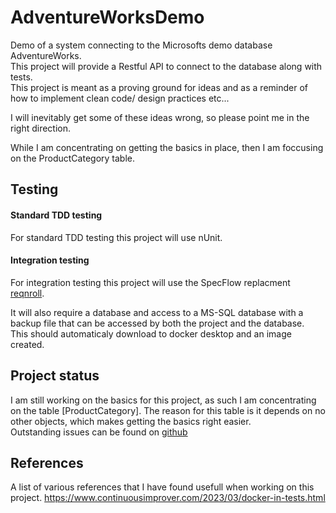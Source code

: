 # AdventureWorksDemo
Demo of a system connecting to the Microsofts demo database AdventureWorks.  
This project will provide a Restful API to connect to the database along with tests.  
This project is meant as a proving ground for ideas and as a reminder of how to implement clean code/ design practices etc...  
  
I will inevitably get some of these ideas wrong, so please point me in the right direction.  

While I am concentrating on getting the basics in place, then I am foccusing on the ProductCategory table.


## Testing
#### Standard TDD testing
For standard TDD testing this project will use nUnit.  
#### Integration testing
For integration testing this project will use the SpecFlow replacment [reqnroll](https://reqnroll.net/).  

It will also require a database and access to a MS-SQL database with a backup file that can be accessed by both the project and the database.  
This should automaticaly download to docker desktop and an image created.


## Project status  
I am still working on the basics for this project, as such I am concentrating on the table [ProductCategory]. The reason for this table is it depends on no other objects, which makes getting the basics right easier.  
Outstanding issues can be found on [github](https://github.com/CodeTile/AdventureWorksDemo/issues)


## References  
A list of various references that I have found usefull when working on this project.
https://www.continuousimprover.com/2023/03/docker-in-tests.html
 
